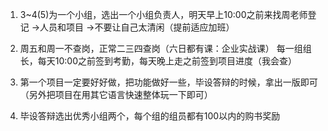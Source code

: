 1. 3~4(5)为一个小组，选出一个小组负责人，明天早上10:00之前来找周老师登记
   ->人员和项目
   ->不要让自己太清闲（提前适应加班）

2. 周五和周一不查岗，正常二三四查岗（六日都有课：企业实战课）
   每一组组长，每天10:00之前签到考勤，每天晚上走之前签到项目进度（我会查）

3. 第一个项目一定要好好做，把功能做好一些，毕设答辩的时候，拿出一版即可（另外把项目在用其它语言快速整体玩一下即可）

4. 毕设答辩选出优秀小组两个，每个组的组员都有100以内的购书奖励